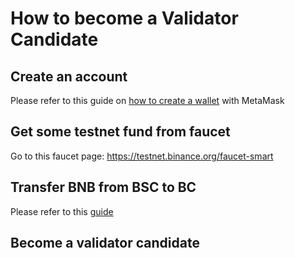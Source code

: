 # How to become a Validator Candidate


## Create an account

Please refer to this guide on [how to create a wallet](../wallet/metamask.md) with MetaMask

## Get some testnet fund from faucet

Go to this faucet page: <https://testnet.binance.org/faucet-smart>

## Transfer BNB from BSC to BC

Please refer to this [guide](../validator/cross-chain-transfer.md)

## Become a validator candidate

